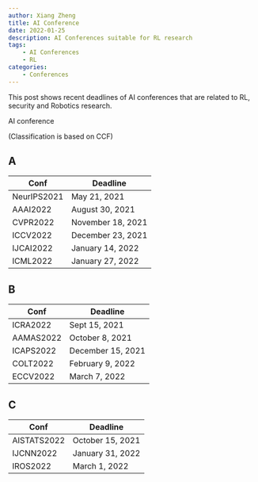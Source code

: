 ```yaml
---
author: Xiang Zheng
title: AI Conference
date: 2022-01-25
description: AI Conferences suitable for RL research
tags:
    - AI Conferences
    - RL
categories:
    - Conferences
---
```


This post shows recent deadlines of AI conferences that are related to RL, security and Robotics research.

AI conference

(Classification is based on CCF)

## A

| Conf        | Deadline          |
| ----------- | ----------------- |
| NeurIPS2021 | May 21, 2021      |
| AAAI2022    | August 30, 2021   |
| CVPR2022    | November 18, 2021 |
| ICCV2022    | December 23, 2021 |
| IJCAI2022   | January 14, 2022  |
| ICML2022    | January 27, 2022  |

## B

| Conf      | Deadline          |
| --------- | ----------------- |
| ICRA2022  | Sept 15, 2021     |
| AAMAS2022 | October 8, 2021   |
| ICAPS2022 | December 15, 2021 |
| COLT2022  | February 9, 2022  |
| ECCV2022  | March 7, 2022     |

## C

| Conf        | Deadline         |
| ----------- | ---------------- |
| AISTATS2022 | October 15, 2021 |
| IJCNN2022   | January 31, 2022 |
| IROS2022    | March 1, 2022    |
